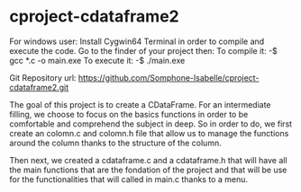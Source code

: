 # cproject-cdataframe2

For windows user:
    Install Cygwin64 Terminal in order to compile and execute the code.
    Go to the finder of your project then:
        To compile it:
            -$ gcc *.c -o main.exe
        To execute it:
            -$ ./main.exe




Git Repository url: https://github.com/Somphone-Isabelle/cproject-cdataframe2.git

The goal of this project is to create a CDataFrame.
For an intermediate filling, we choose to focus on the basics functions in order to be comfortable and comprehend the subject in deep.
So in order to do, we first create an colomn.c and colomn.h file that allow us to manage the functions around the column thanks to the structure of the column.

Then next, we created a cdataframe.c and a cdataframe.h that will have all the main functions that are the fondation of the project and that will be use for the functionalities that will called in main.c thanks to a menu.
